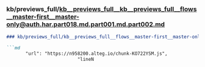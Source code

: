 ### kb/previews_full/kb__previews_full__kb__previews_full__flows__master-first__master-only@auth.har.part018.md.part001.md.part002.md

```md
### kb/previews_full/kb__previews_full__flows__master-first__master-only@auth.har.part018.md.part001.md (part 002)

```md
       "url": "https://n958200.alteg.io/chunk-KO722YSM.js",
                          "lineN
```

```

```
